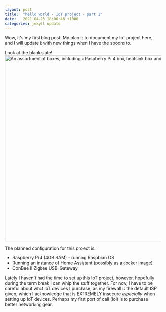 ```yaml
---
layout: post
title:  "hello world - IoT project - part 1"
date:   2021-04-23 18:00:46 +1000
categories: jekyll update
---
```


Wow, it's my first blog post. 
My plan is to document my IoT project here, and I will update it with new things when I have the spoons to.

Look at the blank slate!
<img src="{{site.github.url}}/assets/img/new_stuff.jpeg" alt="An assortment of boxes, including a Raspberry Pi 4 box, heatsink box and charger box" width="600"/>

The planned configuration for this project is:
- Raspberry Pi 4 (4GB RAM) - running Raspbian OS
- Running an instance of Home Assistant (possibly as a docker image)
- ConBee II Zigbee USB-Gateway


Lately I haven't had the time to set up this IoT project, however, hopefully during the term break I can whip the stuff together.
For now, I have to be careful about what IoT devices I purchase, as my firewall is the default ISP given, which I acknowledge that is EXTREMELY insecure _especially_ when setting up IoT devices. Perhaps my first port of call (lol) is to purchase better networking gear.
